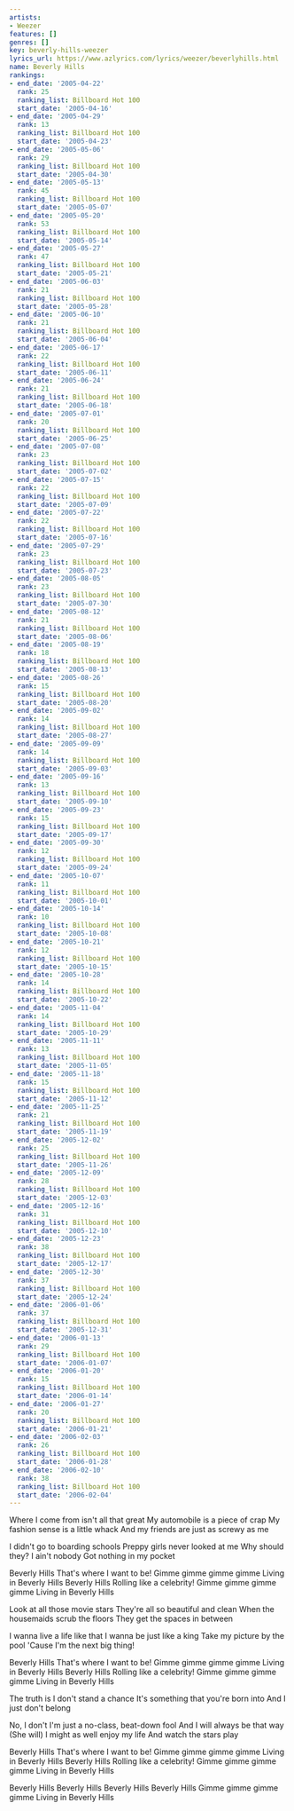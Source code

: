 ```yaml
---
artists:
- Weezer
features: []
genres: []
key: beverly-hills-weezer
lyrics_url: https://www.azlyrics.com/lyrics/weezer/beverlyhills.html
name: Beverly Hills
rankings:
- end_date: '2005-04-22'
  rank: 25
  ranking_list: Billboard Hot 100
  start_date: '2005-04-16'
- end_date: '2005-04-29'
  rank: 13
  ranking_list: Billboard Hot 100
  start_date: '2005-04-23'
- end_date: '2005-05-06'
  rank: 29
  ranking_list: Billboard Hot 100
  start_date: '2005-04-30'
- end_date: '2005-05-13'
  rank: 45
  ranking_list: Billboard Hot 100
  start_date: '2005-05-07'
- end_date: '2005-05-20'
  rank: 53
  ranking_list: Billboard Hot 100
  start_date: '2005-05-14'
- end_date: '2005-05-27'
  rank: 47
  ranking_list: Billboard Hot 100
  start_date: '2005-05-21'
- end_date: '2005-06-03'
  rank: 21
  ranking_list: Billboard Hot 100
  start_date: '2005-05-28'
- end_date: '2005-06-10'
  rank: 21
  ranking_list: Billboard Hot 100
  start_date: '2005-06-04'
- end_date: '2005-06-17'
  rank: 22
  ranking_list: Billboard Hot 100
  start_date: '2005-06-11'
- end_date: '2005-06-24'
  rank: 21
  ranking_list: Billboard Hot 100
  start_date: '2005-06-18'
- end_date: '2005-07-01'
  rank: 20
  ranking_list: Billboard Hot 100
  start_date: '2005-06-25'
- end_date: '2005-07-08'
  rank: 23
  ranking_list: Billboard Hot 100
  start_date: '2005-07-02'
- end_date: '2005-07-15'
  rank: 22
  ranking_list: Billboard Hot 100
  start_date: '2005-07-09'
- end_date: '2005-07-22'
  rank: 22
  ranking_list: Billboard Hot 100
  start_date: '2005-07-16'
- end_date: '2005-07-29'
  rank: 23
  ranking_list: Billboard Hot 100
  start_date: '2005-07-23'
- end_date: '2005-08-05'
  rank: 23
  ranking_list: Billboard Hot 100
  start_date: '2005-07-30'
- end_date: '2005-08-12'
  rank: 21
  ranking_list: Billboard Hot 100
  start_date: '2005-08-06'
- end_date: '2005-08-19'
  rank: 18
  ranking_list: Billboard Hot 100
  start_date: '2005-08-13'
- end_date: '2005-08-26'
  rank: 15
  ranking_list: Billboard Hot 100
  start_date: '2005-08-20'
- end_date: '2005-09-02'
  rank: 14
  ranking_list: Billboard Hot 100
  start_date: '2005-08-27'
- end_date: '2005-09-09'
  rank: 14
  ranking_list: Billboard Hot 100
  start_date: '2005-09-03'
- end_date: '2005-09-16'
  rank: 13
  ranking_list: Billboard Hot 100
  start_date: '2005-09-10'
- end_date: '2005-09-23'
  rank: 15
  ranking_list: Billboard Hot 100
  start_date: '2005-09-17'
- end_date: '2005-09-30'
  rank: 12
  ranking_list: Billboard Hot 100
  start_date: '2005-09-24'
- end_date: '2005-10-07'
  rank: 11
  ranking_list: Billboard Hot 100
  start_date: '2005-10-01'
- end_date: '2005-10-14'
  rank: 10
  ranking_list: Billboard Hot 100
  start_date: '2005-10-08'
- end_date: '2005-10-21'
  rank: 12
  ranking_list: Billboard Hot 100
  start_date: '2005-10-15'
- end_date: '2005-10-28'
  rank: 14
  ranking_list: Billboard Hot 100
  start_date: '2005-10-22'
- end_date: '2005-11-04'
  rank: 14
  ranking_list: Billboard Hot 100
  start_date: '2005-10-29'
- end_date: '2005-11-11'
  rank: 13
  ranking_list: Billboard Hot 100
  start_date: '2005-11-05'
- end_date: '2005-11-18'
  rank: 15
  ranking_list: Billboard Hot 100
  start_date: '2005-11-12'
- end_date: '2005-11-25'
  rank: 21
  ranking_list: Billboard Hot 100
  start_date: '2005-11-19'
- end_date: '2005-12-02'
  rank: 25
  ranking_list: Billboard Hot 100
  start_date: '2005-11-26'
- end_date: '2005-12-09'
  rank: 28
  ranking_list: Billboard Hot 100
  start_date: '2005-12-03'
- end_date: '2005-12-16'
  rank: 31
  ranking_list: Billboard Hot 100
  start_date: '2005-12-10'
- end_date: '2005-12-23'
  rank: 38
  ranking_list: Billboard Hot 100
  start_date: '2005-12-17'
- end_date: '2005-12-30'
  rank: 37
  ranking_list: Billboard Hot 100
  start_date: '2005-12-24'
- end_date: '2006-01-06'
  rank: 37
  ranking_list: Billboard Hot 100
  start_date: '2005-12-31'
- end_date: '2006-01-13'
  rank: 29
  ranking_list: Billboard Hot 100
  start_date: '2006-01-07'
- end_date: '2006-01-20'
  rank: 15
  ranking_list: Billboard Hot 100
  start_date: '2006-01-14'
- end_date: '2006-01-27'
  rank: 20
  ranking_list: Billboard Hot 100
  start_date: '2006-01-21'
- end_date: '2006-02-03'
  rank: 26
  ranking_list: Billboard Hot 100
  start_date: '2006-01-28'
- end_date: '2006-02-10'
  rank: 38
  ranking_list: Billboard Hot 100
  start_date: '2006-02-04'
---
```

Where I come from isn't all that great
My automobile is a piece of crap
My fashion sense is a little whack
And my friends are just as screwy as me

I didn't go to boarding schools
Preppy girls never looked at me
Why should they? I ain't nobody
Got nothing in my pocket

Beverly Hills
That's where I want to be!
Gimme gimme gimme gimme
Living in Beverly Hills
Beverly Hills
Rolling like a celebrity!
Gimme gimme gimme gimme
Living in Beverly Hills

Look at all those movie stars
They're all so beautiful and clean
When the housemaids scrub the floors
They get the spaces in between

I wanna live a life like that
I wanna be just like a king
Take my picture by the pool
'Cause I'm the next big thing!

Beverly Hills
That's where I want to be!
Gimme gimme gimme gimme
Living in Beverly Hills
Beverly Hills
Rolling like a celebrity!
Gimme gimme gimme gimme
Living in Beverly Hills

The truth is I don't stand a chance
It's something that you're born into
And I just don't belong

No, I don't
I'm just a no-class, beat-down fool
And I will always be that way
(She will)
I might as well enjoy my life
And watch the stars play

Beverly Hills
That's where I want to be!
Gimme gimme gimme gimme
Living in Beverly Hills
Beverly Hills
Rolling like a celebrity!
Gimme gimme gimme gimme
Living in Beverly Hills

Beverly Hills
Beverly Hills
Beverly Hills
Beverly Hills
Gimme gimme gimme gimme
Living in Beverly Hills
